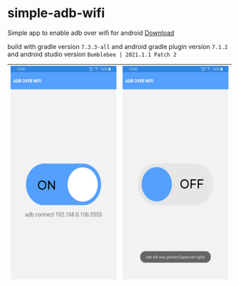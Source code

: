 # simple-adb-wifi

Simple app to enable adb over wifi for android [Download](https://github.com/theshoqanebi/simple-adb-wifi/releases/download/v1.0/app-release.apk)

build with gradle version `7.3.3-all` and android gradle plugin version `7.1.2` and android studio version `Bumblebee | 2021.1.1 Patch 2`

| <img src="screenshots/Screenshot_1.jpg" alt="Screenshot 1" style="height: 480px; width:270px;"/> |  <img src="screenshots/Screenshot_2.jpg" alt="Screenshot 2" style="height: 480px; width:270px;"/> |
| ---------------------------------------------- | -------------------------------------------- |
